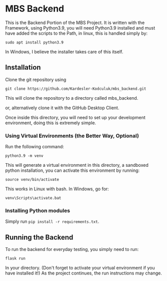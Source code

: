 # MBS Backend

This is the Backend Portion of the MBS Project. It is written with the Framework, using Python3.9, you will need Python3.9 installed
and must have added the scripts to the Path, in linux, this is handled simply by:

```
sudo apt install python3.9
```

In Windows, I believe the installer takes care of this itself.

## Installation

Clone the git repository using


```
git clone https://github.com/Kardesler-Kodculuk/mbs_backend.git
```

This will clone the repository to a directory called mbs_backend.

or, alternatively clone it with the GitHub Desktop Client.

Once inside this directory, you will need to set up your development environment, doing this is extremely simple.

### Using Virtual Environments (the Better Way, Optional)

Run the following command:

```
python3.9 -m venv
```

This will generate a virtual environment in this directory, a sandboxed python installation, you can activate this environment by running:

```
source venv/bin/activate
```

This works in Linux with bash. In Windows, go for:

```
venv\Scripts\activate.bat
```

### Installing Python modules

Simply run `pip install -r requirements.txt`.

## Running the Backend

To run the backend for everyday testing, you simply need to run:

```
flask run
```

In your directory. (Don't forget to activate your virtual environment if you have installed it!) As the project continues, the run instructions may change.
